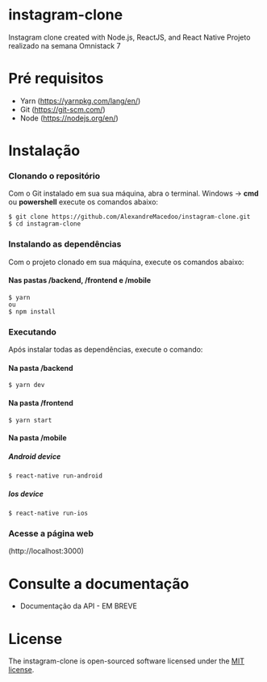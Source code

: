 # instagram-clone

Instagram clone created with Node.js, ReactJS, and React Native
Projeto realizado na semana Omnistack 7

# Pré requisitos

- Yarn (https://yarnpkg.com/lang/en/)
- Git (https://git-scm.com/)
- Node (https://nodejs.org/en/)

# Instalação
### Clonando o repositório

Com o Git instalado em sua sua máquina, abra o terminal.
Windows -> **cmd** ou **powershell** execute os comandos abaixo:
```ssh
$ git clone https://github.com/AlexandreMacedoo/instagram-clone.git
$ cd instagram-clone
```

### Instalando as dependências
Com o projeto clonado em sua máquina, execute os comandos abaixo:

#### Nas pastas /backend, /frontend e /mobile

```ssh
$ yarn
ou
$ npm install
```

### Executando
Após instalar todas as dependências, execute o comando:

#### Na pasta /backend
```ssh
$ yarn dev
```

#### Na pasta /frontend
```ssh
$ yarn start
```

#### Na pasta /mobile

##### Android device
```ssh
$ react-native run-android 
```

##### Ios device
```ssh
$ react-native run-ios 
```

### Acesse a página web

(http://localhost:3000)


# Consulte a documentação

- Documentação da API - EM BREVE


# License
The instagram-clone is open-sourced software licensed under the [MIT license](https://opensource.org/licenses/MIT).

